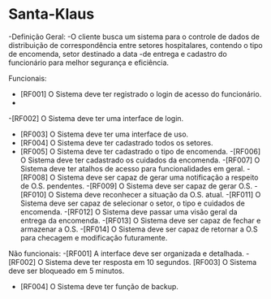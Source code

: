 # Santa-Klaus
-Definição Geral:
-O cliente busca um sistema para o controle de dados de distribuição de correspondência entre setores hospitalares, contendo o tipo de encomenda, setor destinado a data -de entrega e cadastro do funcionário para melhor segurança e eficiência. 

Funcionais:
-  [RF001] O Sistema deve ter registrado o login de acesso do funcionário.
- 
-[RF002] O Sistema deve ter uma interface de login.

- [RF003] O Sistema deve ter uma interface de uso.
- [RF004] O Sistema deve ter cadastrado todos os setores.
- [RF005] O Sistema deve ter cadastrado o tipo de encomenda.
-[RF006] O Sistema deve ter cadastrado os cuidados da encomenda.
-[RF007] O Sistema deve ter atalhos de acesso para funcionalidades em geral.
-[RF008] O Sistema deve ser capaz de gerar uma notificação a respeito de O.S. pendentes.
-[RF009] O Sistema deve ser capaz de gerar O.S.
-[RF010] O Sistema deve reconhecer a situação da O.S. atual.
-[RF011] O Sistema deve ser capaz de selecionar o setor, o tipo e cuidados de encomenda.
-[RF012] O Sistema deve passar uma visão geral da entrega da encomenda.
-[RF013] O Sistema deve ser capaz de fechar e armazenar a O.S. 
-[RF014] O Sistema deve ser capaz de retornar a O.S para checagem e modificação futuramente.

Não funcionais:
-[RF001] A interface deve ser organizada e detalhada.
-[RF002] O Sistema deve ter resposta em 10 segundos.
[RF003] O Sistema deve ser bloqueado em 5 minutos.
- [RF004] O Sistema deve ter função de backup. 
